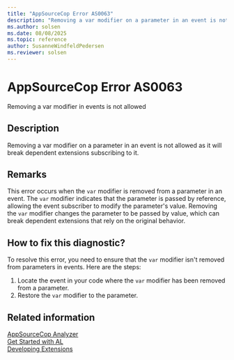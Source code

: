 ```yaml
---
title: "AppSourceCop Error AS0063"
description: "Removing a var modifier on a parameter in an event is not allowed as it will break dependent extensions subscribing to it."
ms.author: solsen
ms.date: 08/08/2025
ms.topic: reference
author: SusanneWindfeldPedersen
ms.reviewer: solsen
---
```

[//]: # (START>DO_NOT_EDIT)
[//]: # (IMPORTANT:Do not edit any of the content between here and the END>DO_NOT_EDIT.)
[//]: # (Any modifications should be made in the .xml files in the ModernDev repo.)
# AppSourceCop Error AS0063
Removing a var modifier in events is not allowed

## Description
Removing a var modifier on a parameter in an event is not allowed as it will break dependent extensions subscribing to it.

[//]: # (IMPORTANT: END>DO_NOT_EDIT)

## Remarks

This error occurs when the `var` modifier is removed from a parameter in an event. The `var` modifier indicates that the parameter is passed by reference, allowing the event subscriber to modify the parameter's value. Removing the `var` modifier changes the parameter to be passed by value, which can break dependent extensions that rely on the original behavior.

## How to fix this diagnostic?

To resolve this error, you need to ensure that the `var` modifier isn't removed from parameters in events. Here are the steps:

1. Locate the event in your code where the `var` modifier has been removed from a parameter.
2. Restore the `var` modifier to the parameter.

## Related information  

[AppSourceCop Analyzer](appsourcecop.md)  
[Get Started with AL](../devenv-get-started.md)  
[Developing Extensions](../devenv-dev-overview.md)  